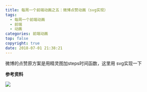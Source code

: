```yaml
---
title: 每周一个前端动画之五：微博点赞动画（svg实现）
tags:
  - 每周一个前端动画
  - 前端
  - 动画
categories: 前端动画
top: false
copyright: true
date: 2018-07-01 21:38:21
---
```

微博的点赞原方案是用精灵图加steps时间函数，这里用 svg实现一下
<!--more-->

**参考资料**
[]()

![](http://static.zhyjor.com/wexin.png)
